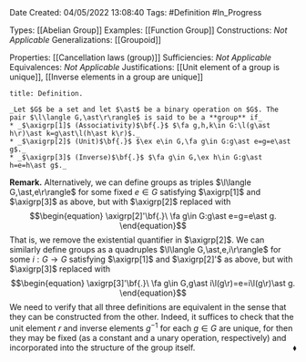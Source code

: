 <br />
<br />

Date Created: 04/05/2022 13:08:40
Tags: #Definition #In_Progress

Types: [[Abelian Group]]
Examples: [[Function Group]]
Constructions: _Not Applicable_
Generalizations: [[Groupoid]]

Properties: [[Cancellation laws (group)]]
Sufficiencies: _Not Applicable_
Equivalences: _Not Applicable_
Justifications: [[Unit element of a group is unique]], [[Inverse elements in a group are unique]]

``` ad-Definition
title: Definition.

_Let $G$ be a set and let $\ast$ be a binary operation on $G$. The pair $\l\langle G,\ast\r\rangle$ is said to be a **group** if_
* _$\axigrp[1]$ (Associativity)$\bf{.}$ $\fa g,h,k\in G:\l(g\ast h\r)\ast k=g\ast\l(h\ast k\r)$._
* _$\axigrp[2]$ (Unit)$\bf{.}$ $\ex e\in G,\fa g\in G:g\ast e=g=e\ast g$._
* _$\axigrp[3]$ (Inverse)$\bf{.}$ $\fa g\in G,\ex h\in G:g\ast h=e=h\ast g$._

```

**Remark.** Alternatively, we can define groups as triples $\l\langle G,\ast,e\r\rangle$ for some fixed $e\in G$ satisfying $\axigrp[1]$ and $\axigrp[3]$ as above, but with $\axigrp[2]$ replaced with
$$\begin{equation}
    \axigrp[2]'\bf{.}\ \fa g\in G:g\ast e=g=e\ast g.
\end{equation}$$
That is, we remove the existential quantifier in $\axigrp[2]$. We can similarly define groups as a quadruples $\l\langle G,\ast,e,i\r\rangle$ for some $i:G\to G$ satisfying $\axigrp[1]$ and $\axigrp[2]'$ as above, but with $\axigrp[3]$ replaced with
$$\begin{equation}
    \axigrp[3]'\bf{.}\ \fa g\in G,g\ast i\l(g\r)=e=i\l(g\r)\ast g.
\end{equation}$$
We need to verify that all three definitions are equivalent in the sense that they can be constructed from the other. Indeed, it suffices to check that the unit element $r$ and inverse elements $g^{-1}$ for each $g\in G$ are unique, for then they may be fixed (as a constant and a unary operation, respectively) and incorporated into the structure of the group itself.<span style="float:right;">$\blacklozenge$</span>
